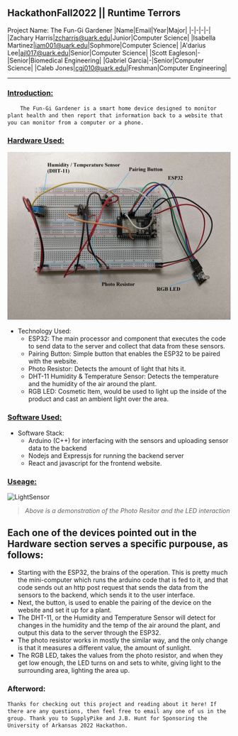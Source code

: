 ## HackathonFall2022 || Runtime Terrors
Project Name: The Fun-Gi Gardener
|Name|Email|Year|Major|
|-|-|-|-|
|Zachary Harris|zcharris@uark.edu|Junior|Computer Science|
|Isabella Martinez|iam001@uark.edu|Sophmore|Computer Science|
|A'darius Lee|ajl017@uark.edu|Senior|Computer Science|
|Scott Eagleson|-|Senior|Biomedical Engineering|
|Gabriel Garcia|-|Senior|Computer Science|
|Caleb Jones|cgj010@uark.edu|Freshman|Computer Engineering|
***
### <u>Introduction:</u>
        The Fun-Gi Gardener is a smart home device designed to monitor plant health and then report that information back to a website that you can monitor from a computer or a phone. 
### <u>Hardware Used:</u>
![Diagram](https://github.com/TheHeroBrine422/HackathonFall2022/blob/main/Resources/ReadmeLabledDiagram.jpg?raw=true)
* Technology Used:
    * ESP32: The main processor and component that executes the code to send data to the server and collect that data from these sensors.
    * Pairing Button: Simple button that enables the ESP32 to be paired with the website.
    * Photo Resistor: Detects the amount of light that hits it.
    * DHT-11 Humidity & Temperature Sensor: Detects the temperature and the humidity of the air around the plant.
    * RGB LED: Cosmetic Item, would be used to light up the inside of the product and cast an ambient light over the area.

### <u>Software Used:</u>
* Software Stack:
    * Arduino (C++) for interfacing with the sensors and uploading sensor data to the backend
    * Nodejs and Expressjs for running the backend server
    * React and javascript for the frontend website.

### <u>Useage:</u>
![LightSensor](https://github.com/TheHeroBrine422/HackathonFall2022/blob/main/Resources/ReadmeSensorAndLightDemo.gif?raw=true)
>*Above is a demonstration of the Photo Resitor and the LED interaction*

Each one of the devices pointed out in the Hardware section serves a specific purpouse, as follows:
---

* Starting with the ESP32, the brains of the operation. This is pretty much the mini-computer which runs the arduino code that is fed to it, and that code sends out an http post request that sends the data from the sensors to the backend, which sends it to the user interface. 
* Next, the button, is used to enable the pairing of the device on the website and set it up for a plant. 
* The DHT-11, or the Humidity and Temperature Sensor will detect for changes in the humidity and the temp of the air around the plant, and output this data to the server through the ESP32. 
* The photo resistor works in mostly the similar way, and the only change is that it measures a different value, the amount of sunlight. 
* The RGB LED, takes the values from the photo resistor, and when they get low enough, the LED turns on and sets to white, giving light to the surrounding area, lighting the area up. 

### Afterword:
    Thanks for checking out this project and reading about it here! If there are any questions, then feel free to email any one of us in the group. Thank you to SupplyPike and J.B. Hunt for Sponsoring the University of Arkansas 2022 Hackathon.
